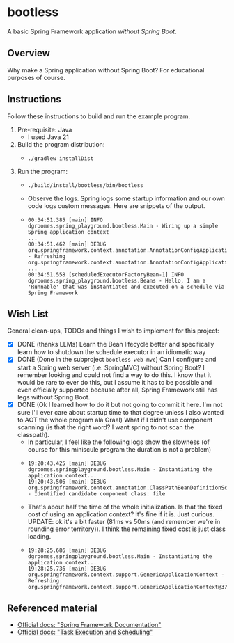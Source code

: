 # bootless

A basic Spring Framework application *without Spring Boot*.


## Overview

Why make a Spring application without Spring Boot? For educational purposes of course.


## Instructions

Follow these instructions to build and run the example program.

1. Pre-requisite: Java
    * I used Java 21
2. Build the program distribution:
    * ```shell
      ./gradlew installDist
      ```
3. Run the program:
    * ```shell
      ./build/install/bootless/bin/bootless
      ```
    * Observe the logs. Spring logs some startup information and our own code logs custom messages. Here are snippets of
      the output.
    * ```text
      00:34:51.385 [main] INFO dgroomes.spring_playground.bootless.Main - Wiring up a simple Spring application context
      ...
      00:34:51.462 [main] DEBUG org.springframework.context.annotation.AnnotationConfigApplicationContext - Refreshing org.springframework.context.annotation.AnnotationConfigApplicationContext@4b1c1ea0
      ...
      00:34:51.558 [scheduledExecutorFactoryBean-1] INFO dgroomes.spring_playground.bootless.Beans - Hello, I am a 'Runnable' that was instantiated and executed on a schedule via Spring Framework
      ```


## Wish List

General clean-ups, TODOs and things I wish to implement for this project:

* [x] DONE (thanks LLMs) Learn the Bean lifecycle better and specifically learn how to shutdown the schedule executor in an idiomatic way
* [x] DONE (Done in the subproject `bootless-web-mvc`) Can I configure and start a Spring web server (i.e. SpringMVC) without Spring Boot? I remember looking and could not
  find a way to do this. I know that it would be rare to ever do this, but I assume it has to be possible and even
  officially supported because after all, Spring Framework still has legs without Spring Boot.
* [x] DONE (Ok I learned how to do it but not going to commit it here. I'm not sure I'll ever care about startup time to
  that degree unless I also wanted to AOT the whole program ala Graal) What if I didn't use component scanning (is that the right word? I want spring to not scan the classpath).
  * In particular, I feel like the following logs show the slowness (of course for this miniscule program the duration
    is not a problem)
  * ```text
    19:20:43.425 [main] DEBUG dgroomes.springplayground.bootless.Main - Instantiating the application context...
    19:20:43.506 [main] DEBUG org.springframework.context.annotation.ClassPathBeanDefinitionScanner - Identified candidate component class: file
    ```
  * That's about half the time of the whole initialization. Is that the fixed cost of using an application context? It's
    fine if it is. Just curious. UPDATE: ok it's a bit faster (81ms vs 50ms (and remember we're in rounding error territory)). I think the remaining fixed cost is just class loading.
  * ```text
    19:28:25.686 [main] DEBUG dgroomes.springplayground.bootless.Main - Instantiating the application context...
    19:28:25.736 [main] DEBUG org.springframework.context.support.GenericApplicationContext - Refreshing org.springframework.context.support.GenericApplicationContext@370736d9
    ```


## Referenced material

* [Official docs: "Spring Framework Documentation"](https://docs.spring.io/spring-framework/docs/current/reference/html/)
* [Official docs: "Task Execution and Scheduling"](https://docs.spring.io/spring-framework/docs/current/reference/html/integration.html#scheduling)


